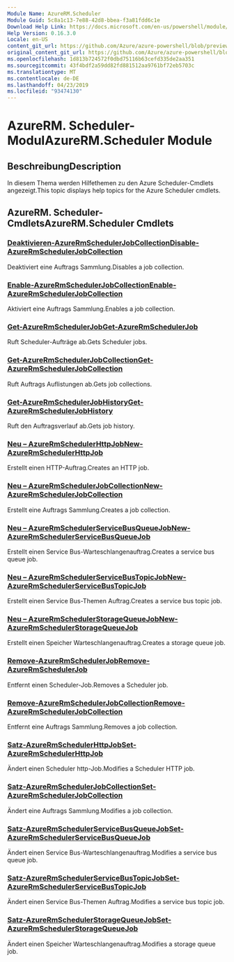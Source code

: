 ```yaml
---
Module Name: AzureRM.Scheduler
Module Guid: 5c8a1c13-7e88-42d8-bbea-f3a81fdd6c1e
Download Help Link: https://docs.microsoft.com/en-us/powershell/module/azurerm.scheduler
Help Version: 0.16.3.0
Locale: en-US
content_git_url: https://github.com/Azure/azure-powershell/blob/preview/src/ResourceManager/Scheduler/Commands.Scheduler/help/AzureRM.Scheduler.md
original_content_git_url: https://github.com/Azure/azure-powershell/blob/preview/src/ResourceManager/Scheduler/Commands.Scheduler/help/AzureRM.Scheduler.md
ms.openlocfilehash: 1d813b724572f0dbd75116b63cefd335de2aa351
ms.sourcegitcommit: 43f4bdf2a59dd82fd881512aa9761bf72eb5703c
ms.translationtype: MT
ms.contentlocale: de-DE
ms.lasthandoff: 04/23/2019
ms.locfileid: "93474130"
---
```

# <span data-ttu-id="973a2-101">AzureRM. Scheduler-Modul</span><span class="sxs-lookup"><span data-stu-id="973a2-101">AzureRM.Scheduler Module</span></span>
## <span data-ttu-id="973a2-102">Beschreibung</span><span class="sxs-lookup"><span data-stu-id="973a2-102">Description</span></span>
<span data-ttu-id="973a2-103">In diesem Thema werden Hilfethemen zu den Azure Scheduler-Cmdlets angezeigt.</span><span class="sxs-lookup"><span data-stu-id="973a2-103">This topic displays help topics for the Azure Scheduler cmdlets.</span></span>

## <span data-ttu-id="973a2-104">AzureRM. Scheduler-Cmdlets</span><span class="sxs-lookup"><span data-stu-id="973a2-104">AzureRM.Scheduler Cmdlets</span></span>
### [<span data-ttu-id="973a2-105">Deaktivieren-AzureRmSchedulerJobCollection</span><span class="sxs-lookup"><span data-stu-id="973a2-105">Disable-AzureRmSchedulerJobCollection</span></span>](Disable-AzureRmSchedulerJobCollection.md)
<span data-ttu-id="973a2-106">Deaktiviert eine Auftrags Sammlung.</span><span class="sxs-lookup"><span data-stu-id="973a2-106">Disables a job collection.</span></span>

### [<span data-ttu-id="973a2-107">Enable-AzureRmSchedulerJobCollection</span><span class="sxs-lookup"><span data-stu-id="973a2-107">Enable-AzureRmSchedulerJobCollection</span></span>](Enable-AzureRmSchedulerJobCollection.md)
<span data-ttu-id="973a2-108">Aktiviert eine Auftrags Sammlung.</span><span class="sxs-lookup"><span data-stu-id="973a2-108">Enables a job collection.</span></span>

### [<span data-ttu-id="973a2-109">Get-AzureRmSchedulerJob</span><span class="sxs-lookup"><span data-stu-id="973a2-109">Get-AzureRmSchedulerJob</span></span>](Get-AzureRmSchedulerJob.md)
<span data-ttu-id="973a2-110">Ruft Scheduler-Aufträge ab.</span><span class="sxs-lookup"><span data-stu-id="973a2-110">Gets Scheduler jobs.</span></span>

### [<span data-ttu-id="973a2-111">Get-AzureRmSchedulerJobCollection</span><span class="sxs-lookup"><span data-stu-id="973a2-111">Get-AzureRmSchedulerJobCollection</span></span>](Get-AzureRmSchedulerJobCollection.md)
<span data-ttu-id="973a2-112">Ruft Auftrags Auflistungen ab.</span><span class="sxs-lookup"><span data-stu-id="973a2-112">Gets job collections.</span></span>

### [<span data-ttu-id="973a2-113">Get-AzureRmSchedulerJobHistory</span><span class="sxs-lookup"><span data-stu-id="973a2-113">Get-AzureRmSchedulerJobHistory</span></span>](Get-AzureRmSchedulerJobHistory.md)
<span data-ttu-id="973a2-114">Ruft den Auftragsverlauf ab.</span><span class="sxs-lookup"><span data-stu-id="973a2-114">Gets job history.</span></span>

### [<span data-ttu-id="973a2-115">Neu – AzureRmSchedulerHttpJob</span><span class="sxs-lookup"><span data-stu-id="973a2-115">New-AzureRmSchedulerHttpJob</span></span>](New-AzureRmSchedulerHttpJob.md)
<span data-ttu-id="973a2-116">Erstellt einen HTTP-Auftrag.</span><span class="sxs-lookup"><span data-stu-id="973a2-116">Creates an HTTP job.</span></span>

### [<span data-ttu-id="973a2-117">Neu – AzureRmSchedulerJobCollection</span><span class="sxs-lookup"><span data-stu-id="973a2-117">New-AzureRmSchedulerJobCollection</span></span>](New-AzureRmSchedulerJobCollection.md)
<span data-ttu-id="973a2-118">Erstellt eine Auftrags Sammlung.</span><span class="sxs-lookup"><span data-stu-id="973a2-118">Creates a job collection.</span></span>

### [<span data-ttu-id="973a2-119">Neu – AzureRmSchedulerServiceBusQueueJob</span><span class="sxs-lookup"><span data-stu-id="973a2-119">New-AzureRmSchedulerServiceBusQueueJob</span></span>](New-AzureRmSchedulerServiceBusQueueJob.md)
<span data-ttu-id="973a2-120">Erstellt einen Service Bus-Warteschlangenauftrag.</span><span class="sxs-lookup"><span data-stu-id="973a2-120">Creates a service bus queue job.</span></span>

### [<span data-ttu-id="973a2-121">Neu – AzureRmSchedulerServiceBusTopicJob</span><span class="sxs-lookup"><span data-stu-id="973a2-121">New-AzureRmSchedulerServiceBusTopicJob</span></span>](New-AzureRmSchedulerServiceBusTopicJob.md)
<span data-ttu-id="973a2-122">Erstellt einen Service Bus-Themen Auftrag.</span><span class="sxs-lookup"><span data-stu-id="973a2-122">Creates a service bus topic job.</span></span>

### [<span data-ttu-id="973a2-123">Neu – AzureRmSchedulerStorageQueueJob</span><span class="sxs-lookup"><span data-stu-id="973a2-123">New-AzureRmSchedulerStorageQueueJob</span></span>](New-AzureRmSchedulerStorageQueueJob.md)
<span data-ttu-id="973a2-124">Erstellt einen Speicher Warteschlangenauftrag.</span><span class="sxs-lookup"><span data-stu-id="973a2-124">Creates a storage queue job.</span></span>

### [<span data-ttu-id="973a2-125">Remove-AzureRmSchedulerJob</span><span class="sxs-lookup"><span data-stu-id="973a2-125">Remove-AzureRmSchedulerJob</span></span>](Remove-AzureRmSchedulerJob.md)
<span data-ttu-id="973a2-126">Entfernt einen Scheduler-Job.</span><span class="sxs-lookup"><span data-stu-id="973a2-126">Removes a Scheduler job.</span></span>

### [<span data-ttu-id="973a2-127">Remove-AzureRmSchedulerJobCollection</span><span class="sxs-lookup"><span data-stu-id="973a2-127">Remove-AzureRmSchedulerJobCollection</span></span>](Remove-AzureRmSchedulerJobCollection.md)
<span data-ttu-id="973a2-128">Entfernt eine Auftrags Sammlung.</span><span class="sxs-lookup"><span data-stu-id="973a2-128">Removes a job collection.</span></span>

### [<span data-ttu-id="973a2-129">Satz-AzureRmSchedulerHttpJob</span><span class="sxs-lookup"><span data-stu-id="973a2-129">Set-AzureRmSchedulerHttpJob</span></span>](Set-AzureRmSchedulerHttpJob.md)
<span data-ttu-id="973a2-130">Ändert einen Scheduler http-Job.</span><span class="sxs-lookup"><span data-stu-id="973a2-130">Modifies a Scheduler HTTP job.</span></span>

### [<span data-ttu-id="973a2-131">Satz-AzureRmSchedulerJobCollection</span><span class="sxs-lookup"><span data-stu-id="973a2-131">Set-AzureRmSchedulerJobCollection</span></span>](Set-AzureRmSchedulerJobCollection.md)
<span data-ttu-id="973a2-132">Ändert eine Auftrags Sammlung.</span><span class="sxs-lookup"><span data-stu-id="973a2-132">Modifies a job collection.</span></span>

### [<span data-ttu-id="973a2-133">Satz-AzureRmSchedulerServiceBusQueueJob</span><span class="sxs-lookup"><span data-stu-id="973a2-133">Set-AzureRmSchedulerServiceBusQueueJob</span></span>](Set-AzureRmSchedulerServiceBusQueueJob.md)
<span data-ttu-id="973a2-134">Ändert einen Service Bus-Warteschlangenauftrag.</span><span class="sxs-lookup"><span data-stu-id="973a2-134">Modifies a service bus queue job.</span></span>

### [<span data-ttu-id="973a2-135">Satz-AzureRmSchedulerServiceBusTopicJob</span><span class="sxs-lookup"><span data-stu-id="973a2-135">Set-AzureRmSchedulerServiceBusTopicJob</span></span>](Set-AzureRmSchedulerServiceBusTopicJob.md)
<span data-ttu-id="973a2-136">Ändert einen Service Bus-Themen Auftrag.</span><span class="sxs-lookup"><span data-stu-id="973a2-136">Modifies a service bus topic job.</span></span>

### [<span data-ttu-id="973a2-137">Satz-AzureRmSchedulerStorageQueueJob</span><span class="sxs-lookup"><span data-stu-id="973a2-137">Set-AzureRmSchedulerStorageQueueJob</span></span>](Set-AzureRmSchedulerStorageQueueJob.md)
<span data-ttu-id="973a2-138">Ändert einen Speicher Warteschlangenauftrag.</span><span class="sxs-lookup"><span data-stu-id="973a2-138">Modifies a storage queue job.</span></span>

